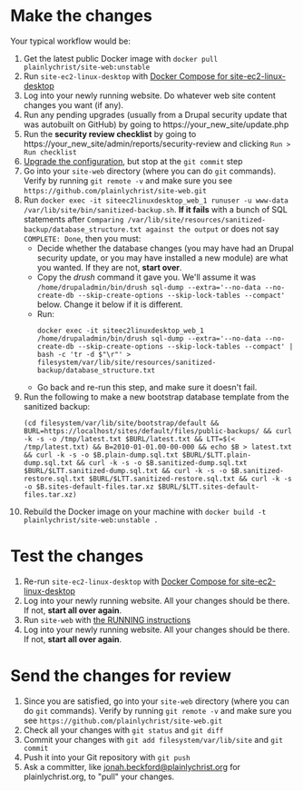 # Make the changes

Your typical workflow would be:

1. Get the latest public Docker image with `docker pull plainlychrist/site-web:unstable`
2. Run `site-ec2-linux-desktop` with [Docker Compose for site-ec2-linux-desktop](https://github.com/plainlychrist/applications/tree/master/site/site-ec2-linux-desktop)
3. Log into your newly running website. Do whatever web site content changes you want (if any).
4. Run any pending upgrades (usually from a Drupal security update that was autobuilt on GitHub) by going to https://your_new_site/update.php
5. Run the **security review checklist** by going to https://your_new_site/admin/reports/security-review and clicking `Run > Run checklist`
6. [Upgrade the configuration](../UPGRADING-CONFIG,md), but stop at the `git commit` step
7. Go into your `site-web` directory (where you can do `git` commands). Verify by running `git remote -v` and make sure you see `https://github.com/plainlychrist/site-web.git`
8. Run `docker exec -it siteec2linuxdesktop_web_1 runuser -u www-data /var/lib/site/bin/sanitized-backup.sh`. **If it fails** with a bunch of SQL statements after `Comparing /var/lib/site/resources/sanitized-backup/database_structure.txt against the output` or does not say `COMPLETE: Done`, then you must:
    * Decide whether the database changes (you may have had an Drupal security update, or you may have installed a new module) are what you wanted. If they are not, **start over**.
    * Copy the *drush* command it gave you. We'll assume it was `/home/drupaladmin/bin/drush sql-dump --extra='--no-data --no-create-db --skip-create-options --skip-lock-tables --compact'` below. Change it below if it is different.
    * Run:
        ```
        docker exec -it siteec2linuxdesktop_web_1 /home/drupaladmin/bin/drush sql-dump --extra='--no-data --no-create-db --skip-create-options --skip-lock-tables --compact' | bash -c 'tr -d $"\r"' > filesystem/var/lib/site/resources/sanitized-backup/database_structure.txt
        ```
    * Go back and re-run this step, and make sure it doesn't fail.
9. Run the following to make a new bootstrap database template from the sanitized backup:
    ```
    (cd filesystem/var/lib/site/bootstrap/default && BURL=https://localhost/sites/default/files/public-backups/ && curl -k -s -o /tmp/latest.txt $BURL/latest.txt && LTT=$(< /tmp/latest.txt) && B=2010-01-01.00-00-000 && echo $B > latest.txt && curl -k -s -o $B.plain-dump.sql.txt $BURL/$LTT.plain-dump.sql.txt && curl -k -s -o $B.sanitized-dump.sql.txt $BURL/$LTT.sanitized-dump.sql.txt && curl -k -s -o $B.sanitized-restore.sql.txt $BURL/$LTT.sanitized-restore.sql.txt && curl -k -s -o $B.sites-default-files.tar.xz $BURL/$LTT.sites-default-files.tar.xz)
    ```
10. Rebuild the Docker image on your machine with `docker build -t plainlychrist/site-web:unstable .`

# Test the changes

1. Re-run `site-ec2-linux-desktop` with [Docker Compose for site-ec2-linux-desktop](https://github.com/plainlychrist/applications/tree/master/site/site-ec2-linux-desktop)
2. Log into your newly running website. All your changes should be there. If not, **start all over again**.
3. Run `site-web` with [the RUNNING instructions](../RUNNING.md)
4. Log into your newly running website. All your changes should be there. If not, **start all over again**.

# Send the changes for review

1. Since you are satisfied, go into your `site-web` directory (where you can do `git` commands). Verify by running `git remote -v` and make sure you see `https://github.com/plainlychrist/site-web.git`
2. Check all your changes with `git status` and `git diff`
3. Commit your changes with `git add filesystem/var/lib/site` and `git commit`
4. Push it into your Git repository with `git push`
5. Ask a committer, like jonah.beckford@plainlychrist.org for plainlychrist.org, to "pull" your changes.
